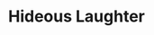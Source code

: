 ---
title: "Hideous Laughter"
permalink: /spells/hideous-laughter/
tags:
  - Spell
  - 1st Level
  - Enchantment
available_for:
  - Bard
  - Wizard
level: "1st Level"
school: "Enchantment"
range: "30 ft"
comp:
  - V
  - S
  - M
material: "tiny tarts and a feather that is waved in the air."
duration: "1 Minute"
concentration: true
attack: "WIS Save"
description: |
  A creature of your choice that you can see within range perceives everything as hilariously funny and falls into fits of laughter if this spell affects it. The target must succeed on a wisdom saving throw or fall prone, becoming incapacitated and unable to stand up for the duration. A creature with an Intelligence score of 4 or less isn't affected.

  At the end of each of its turns, and each time it takes damage, the target can make another wisdom saving throw. The target had advantage on the saving throw if it's triggered by damage. On a success, the spell ends.
excerpt: "A creature of your choice that you can see within range perceives everything as hilariously funny and falls into fits of laughter if this spell affects it."
source: "Basic Rules"
---